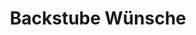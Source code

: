 ---
title: "Backstube Wünsche"
url: /unterschleissheim/backstube-wuensche-suedliche-ingolstaedter-strasse/
shop: Bäckerei
---